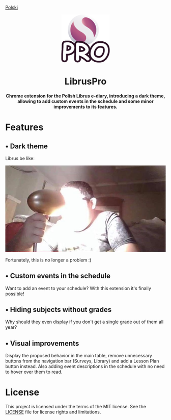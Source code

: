[Polski](README_pl.md)
<p align="center">
  <a href="https://github.com/kasrow12/LibrusPro">
    <img src="img/icon.png" alt="Logo" width="30%" height="30%">
  </a>
  <h1 align="center">LibrusPro</h1>
  <h4 align="center">Chrome extension for the Polish Librus e-diary, introducing a dark theme, allowing to add custom events in the schedule and some minor improvements to its features.</h4>
</p>



# Features

## • Dark theme
Librus be like:

![Light theme meme](docs/lightThemeMeme.jpg?raw=true)

Fortunately, this is no longer a problem :)

## • Custom events in the schedule
Want to add an event to your schedule? With this extension it's finally possible!

## • Hiding subjects without grades
Why should they even display if you don't get a single grade out of them all year?

## • Visual improvements
Display the proposed behavior in the main table, remove unnecessary buttons from the navigation bar (Surveys, Library) and add a&nbsp;Lesson Plan button instead. Also adding event descriptions in the schedule with no need to hover over them to read.

# License
This project is licensed under the terms of the MIT license. See the [LICENSE](LICENSE.md) file for license rights and limitations.
